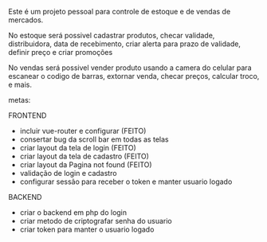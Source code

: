 Este é um projeto pessoal para controle de estoque e de vendas de mercados.

No estoque será possivel cadastrar produtos, checar validade, distribuidora, data de recebimento, criar alerta para prazo de validade, definir preço e criar promoções 

No vendas será possivel vender produto usando a camera do celular para escanear o codigo de barras, extornar venda, checar preços, calcular troco, e mais.

metas:

FRONTEND
- incluir vue-router e configurar                                             (FEITO)
- consertar bug da scroll bar em todas as telas
- criar layout da tela de login      (FEITO)
- criar layout da tela de cadastro   (FEITO)
- criar layout da Pagina not found   (FEITO)
- validação de login e cadastro
- configurar sessão para receber o token e manter usuario logado

BACKEND
- criar o backend em php do login
- criar metodo de criptografar senha do usuario
- criar token para manter o usuario logado
